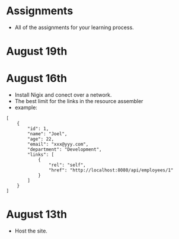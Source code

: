 # Assignments
* All of the assignments for your learning process.
# August 19th

# August 16th
* Install Nigix and conect over a network.
* The best limit for the links in the resource assembler
* example:
```
[
    {
        "id": 1,
        "name": "Joel",
        "age": 22,
        "email": "xxx@yyy.com",
        "department": "Development",
        "links": [
            {
                "rel": "self",
                "href": "http://localhost:8080/api/employees/1"
            }
        ]
    }
]
```

# August 13th
* Host the site.
